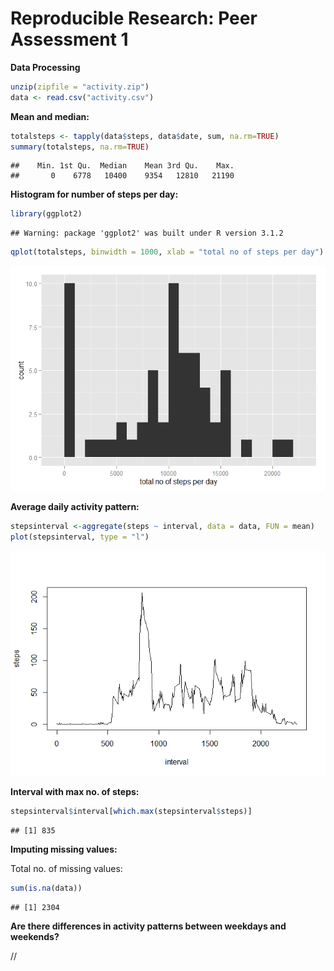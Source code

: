 # Reproducible Research: Peer Assessment 1

**Data Processing**
  
  
  
  ```r
  unzip(zipfile = "activity.zip")
  data <- read.csv("activity.csv")
  ```

**Mean and median:**
  
  
  ```r
  totalsteps <- tapply(data$steps, data$date, sum, na.rm=TRUE)
  summary(totalsteps, na.rm=TRUE)
  ```
  
  ```
  ##    Min. 1st Qu.  Median    Mean 3rd Qu.    Max. 
  ##       0    6778   10400    9354   12810   21190
  ```

**Histogram for number of steps per day:**
  
  
  ```r
  library(ggplot2)
  ```
  
  ```
  ## Warning: package 'ggplot2' was built under R version 3.1.2
  ```
  
  ```r
  qplot(totalsteps, binwidth = 1000, xlab = "total no of steps per day")
  ```
  
  ![](PA1_template_files/figure-html/unnamed-chunk-3-1.png) 

**Average daily activity pattern:**
  
  
  ```r
  stepsinterval <-aggregate(steps ~ interval, data = data, FUN = mean)
  plot(stepsinterval, type = "l")
  ```
  
  ![](PA1_template_files/figure-html/unnamed-chunk-4-1.png) 

**Interval with max no. of steps:**
  
  
  ```r
  stepsinterval$interval[which.max(stepsinterval$steps)]
  ```
  
  ```
  ## [1] 835
  ```

**Imputing missing values:**

Total no. of missing values:

  
  ```r
  sum(is.na(data))
  ```
  
  ```
  ## [1] 2304
  ```
  
**Are there differences in activity patterns between weekdays and weekends?**

//


